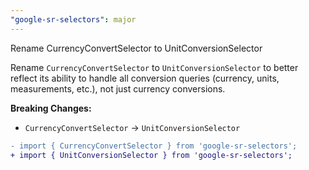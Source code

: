 ```yaml
---
"google-sr-selectors": major
---
```


Rename CurrencyConvertSelector to UnitConversionSelector

Rename `CurrencyConvertSelector` to `UnitConversionSelector` to better reflect its ability to handle all conversion queries (currency, units, measurements, etc.), not just currency conversions.

**Breaking Changes:**
- `CurrencyConvertSelector` → `UnitConversionSelector`


```diff
- import { CurrencyConvertSelector } from 'google-sr-selectors';
+ import { UnitConversionSelector } from 'google-sr-selectors';
```
